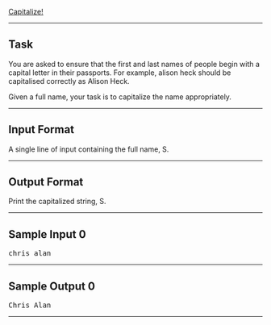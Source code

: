 [Capitalize!](https://www.hackerrank.com/challenges/capitalize/problem?isFullScreen=true)

---

## Task
You are asked to ensure that the first and last names of people begin with a capital letter in their passports. For example, alison heck should be capitalised correctly as Alison Heck.


Given a full name, your task is to capitalize the name appropriately.

---

## Input Format
A single line of input containing the full name, S.

---

## Output Format
Print the capitalized string, S.

---

## Sample Input 0
<pre>
chris alan
</pre>
---

## Sample Output 0
<pre>
Chris Alan
</pre>
---
